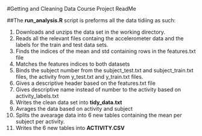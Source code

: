#Getting and Cleaning Data Course Project ReadMe

##The __run_analysis.R__ script is preforms all the data tidiing as such:
1. Downloads and unzips the data set in the working directory.
2. Reads all the relevant files containg the accelerometer data and
   the labels for the train and test data sets.
3. Finds the indices of the mean and std containing rows in the features.txt file
4. Matches the features indices to both datasets
5. Binds the subject number from the subject_test.txt and subject_train.txt files, the activity from
   y_test.txt and y_train.txt files.
6. Gives a descriptive header based on the features.txt file
7. Gives descriptive name instead of number to the activity based on activity_labels.txt
8. Writes the clean data set into __tidy_data.txt__
9. Avrages the data based on activity and subject
10. Splits the avearage data into 6 new tables containing the mean per subject per activity.
11. Writes the 6 new tables into __ACTIVITY.CSV__

   